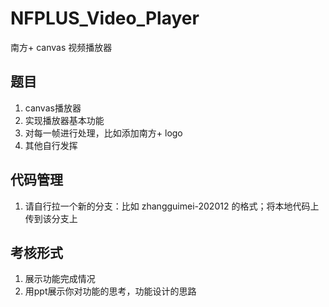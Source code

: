 # NFPLUS_Video_Player
南方+ canvas 视频播放器

## 题目
1. canvas播放器
2. 实现播放器基本功能
3. 对每一帧进行处理，比如添加南方+ logo
4. 其他自行发挥

## 代码管理
1. 请自行拉一个新的分支：比如 zhangguimei-202012 的格式；将本地代码上传到该分支上

## 考核形式
1. 展示功能完成情况
2. 用ppt展示你对功能的思考，功能设计的思路
